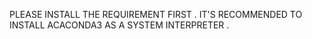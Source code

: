 PLEASE INSTALL THE REQUIREMENT FIRST .
IT'S RECOMMENDED TO INSTALL ACACONDA3 AS A SYSTEM INTERPRETER .
